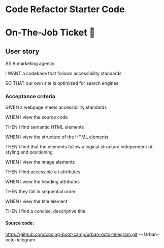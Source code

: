 # Code Refactor Starter Code  

# On-The-Job Ticket 📝

## User story
AS A marketing agency  

I WANT a codebase that follows accessibility standards  

SO THAT our own site is optimized for search engines

### Acceptance criteria
GIVEN a webpage meets accessibility standards  

WHEN I view the source code  

THEN I find semantic HTML elements  

WHEN I view the structure of the HTML elements  

THEN I find that the elements follow a logical structure independent of styling and positioning  

WHEN I view the image elements  

THEN I find accessible alt attributes  

WHEN I view the heading attributes  

THEN they fall in sequential order  

WHEN I view the title element  

THEN I find a concise, descriptive title  

#### Source code:  
https://github.com/coding-boot-camp/urban-octo-telegram.git  -- Urban-octo-telegram
